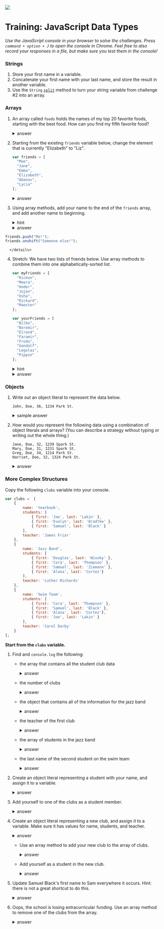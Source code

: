 
![](https://ga-dash.s3.amazonaws.com/production/assets/logo-9f88ae6c9c3871690e33280fcf557f33.png)

# Training: JavaScript Data Types

*Use the JavaScript console in your browser to solve the challenges. Press `command + option + J` to open the console in Chrome. Feel free to also record your responses in a file, but make sure you test them in the console!*

### Strings

1. Store your first name in a variable.
2. Concatenate your first name with your last name, and store the result in another variable.
3. Use the `String` <a href="https://developer.mozilla.org/en-US/docs/Web/JavaScript/Reference/Global_Objects/String/split" target="_blank">`split`</a> method to turn your string variable from challenge #2 into an array.

### Arrays

1. An array called `foods` holds the names of my top 20 favorite foods, starting with the best food. How can you find my fifth favorite food?

	  <details>
	    <summary>answer</summary>
	    foods[4]
	  </details>


2. Starting from the existing `friends` variable below, change the element that is currently "Elizabeth" to "Liz".


	  ```js
	  var friends = [
	    "Moe",
	    "Jane",
	    "Emma",
	    "Elizabeth",
	    "Abanov",
	    "Lycia"
	  ];
	  ```

	  <details>
	    <summary>answer</summary>
	    friends[3] = "Liz";
	  </details>

3. Using array methods, add your name to the end of the `friends` array, and add another name to beginning.

	  <details>
	    <summary>hint</summary>
	    Look up array methods `push` and `unshift`.
	  </details>

	  <details>
	    <summary>answer</summary>

```js
friends.push("Me!");
friends.unshift("Someone else!");
```

	  </details>

4. Stretch: We have two lists of friends below. Use array methods to combine them into one alphabetically-sorted list.

	  ```js
	  var myFriends = [
	    "Rickon",
	    "Meera",
	    "Hodor",
	    "Jojen",
	    "Osha",
	    "Rickard",
	    "Maester"
	  ];

	  var yourFriends = [
	    "Bilbo",
	    "Boromir",
	    "Elrond",
	    "Faramir",
	    "Frodo",
	    "Gandalf",
	    "Legolas",
	    "Pippin"
	  ];
	  ```

	  <details>
	    <summary>hint</summary>
	    Look up array methods `concat` and `sort`.
	  </details>

	  <details>
	    <summary>answer</summary>
	    ```js
	    var allFriends = myFriends.concat(yourFriends);
	    allFriends.sort();
	    ```
	  </details>


### Objects

1. Write out an object literal to represent the data below.

	  ```
	  John, Doe, 36, 1234 Park St.
	  ```

	  <details>
	    <summary>sample answer</summary>
	    ```js
	    var jd = {
	      firstName: "John",
	      lastName: "Doe",
	      age: 36,
	      address: {
		street: "Park St.",
		number: 1234
	      }
	    }
	    ```
	  </details>

2. How would you represent the following data using a combination of object literals and arrays? (You can describe a strategy without typing or writing out the whole thing.)

	  ```
	  Jane, Doe, 32, 1239 Spark St.
	  Mary, Doe, 31, 1231 Spark St.
	  Greg, Doe, 34, 1214 Park St.
	  Harriet, Doe, 32, 1324 Park St.
	  ```

	  <details>
	    <summary>answer</summary>
	    Structure each object like the one I made for the last question. Then put all of the objects inside one array.
	  </details>


### More Complex Structures

Copy the following `clubs` variable into your console.

```js
var clubs =  [
	{
    	name: 'Yearbook',
        students: [
	        { first: 'Joe', last: 'Lakin' },
	        { first: 'Evalyn', last: 'Bradtke' },
			{ first: 'Samuel', last: 'Black' }
	    ],
        teacher: 'James Friar'
    },
    {
    	name: 'Jazz Band',
        students: [
			{ first: 'Douglas', last: 'Wisoky' },
        	{ first: 'Cora', last: 'Thompson' },
			{ first: 'Samuel', last: 'Ziemann' },
			{ first: 'Alana', last: 'Cortez'}
	    ],
        teacher: 'Luther Richards'
    },
    {
    	name: 'Swim Team',
        students: [
        	{ first: 'Cora', last: 'Thompson' },
			{ first: 'Samuel', last: 'Black' },
			{ first: 'Alana', last: 'Cortez'},
			{ first: 'Joe', last: 'Lakin' }
	    ],
        teacher: 'Carol Darby'
    }
];
```

**Start from the `clubs` variable.**

1. Find and `console.log` the following:  
	* the array that contains all the student club data
	    <details>
	      <summary>answer</summary>
	      `console.log(clubs);`
	    </details>

	* the number of clubs  
	    <details>
	      <summary>answer</summary>
	      `console.log(clubs.length);`
	    </details>


	* the object that contains all of the information for the jazz band
	    <details>
	      <summary>answer</summary>
	      `console.log(clubs[1]);`
	    </details>


	* the teacher of the first club  
	    <details>
	      <summary>answer</summary>
	      ```js
	      console.log(clubs[0]['teacher']); // bracket notation, or
	      console.log(clubs[0].teacher);    // dot notation
	      ```
	    </details>


	* the array of students in the jazz band
	    <details>
	      <summary>answer</summary>
	      ```js
	      console.log(clubs[1]['students']);
	      console.log(clubs[1].students);
	      ```
	    </details>


	* the last name of the second student on the swim team  
	    <details>
	      <summary>answer</summary>
	      ```js
	      console.log(clubs[2]['students'][1]['last']);
	      console.log(clubs[2].students[1].last);
	      ```
	    </details>



1. Create an object literal representing a student with your name, and assign it to a variable.
	  <details>
	    <summary>answer</summary>
	    `var me = { first: 'Bob', last: 'Loblaw' };`
	  </details>



1. Add yourself to one of the clubs as a student member.
	  <details>
	    <summary>answer</summary>
	    ```js
	    // joining the swim team
	    clubs[2]['students'].push(me); // or
	    clubs[2].students.push(me);  
	    ```
	  </details>



1. Create an object literal representing a new club, and assign it to a variable. Make sure it has values for name, students, and teacher.
	  <details>
	    <summary>answer</summary>
	    ```js
	    var lawClub = {
		name: 'Legal Eagles',
		students: [],
		teacher: 'Abby Fuentes'
	    };
	    ```
	  </details>



	* Use an array method to add your new club to the array of clubs.  
	    <details>
	      <summary>answer</summary>
	      ```js
	      clubs.push(lawClub);
	      ```
	    </details>


	* Add yourself as a student in the new club.
	    <details>
	      <summary>answer</summary>
	      ```js
	      clubs[3]['students'].push(me); // or
	      clubs[3].students.push(me);
	      ```
	    </details>



1. Update Samuel Black's first name to Sam everywhere it occurs. Hint: there is not a great shortcut to do this.

	  <details>
	    <summary>answer</summary>
	    ```js
	    clubs[0]['students'][2]['first'] = 'Sam';
	    clubs[2]['students'][1]['first'] = 'Sam';
	    clubs[0].students[2].first = 'Sam';
	    clubs[2].students[1].first = 'Sam';
	    ```
	  </details>



1. Oops, the school is losing extracurricular funding.  Use an array method to remove one of the clubs from the array.
	  <details>
	    <summary>answer</summary>
	    `clubs.shift(); // goodbye yearbook!`
	  </details>
